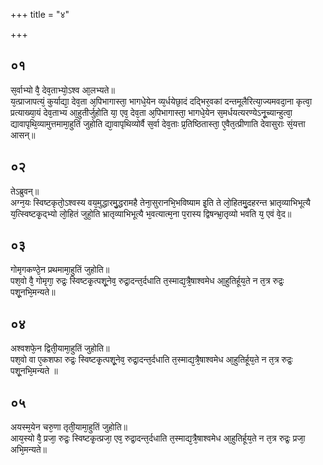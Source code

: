 +++
title = "४"

+++
## ०१
स᳘र्वाभ्यो वै᳘ देव᳘ताभ्यो᳘ऽश्व आ᳘लभ्यते॥  
य᳘त्प्राजापत्यं᳘ कुर्याद्या᳘ देव᳘ता अ᳘पिभागास्ता᳘ भागधे᳘येन व्य᳘र्धयेछा᳘दं दद्भिर᳘वकां दन्तमूलैरित्या᳘ज्यमवदा᳘ना कृत्वा᳘ प्रत्याख्या᳘यं देव᳘ताभ्य आ᳘हुतीर्जुहोति या᳘ एव᳘ देव᳘ता अ᳘पिभागास्ता᳘ भागधे᳘येन स᳘मर्धयत्यरण्येऽनू᳘च्यान्हुत्वा᳘ द्यावापृथि᳘व्यामुत्तमामा᳘हुतिं जुहोति द्या᳘वापृथिव्योर्वै स᳘र्वा देव᳘ताः प्र᳘तिष्ठितास्ता᳘ ए᳘वैत᳘त्प्रीणाति देवासुराः सं᳘यत्ता आसन्॥  
## ०२
तेऽब्रुवन्॥  
अग्न᳘यः स्विष्टकृतो᳘ऽश्वस्य वय᳘मुद्धारमु᳘द्धरामहै तेना᳘सुरानभि᳘भविष्याम इ᳘ति ते लो᳘हितमु᳘दहरन्त भ्रातृव्याभिभूत्यै य᳘त्स्विष्टकृ᳘द्भ्यो लो᳘हितं जुहो᳘ति भ्रातृव्याभिभूत्यै भ᳘वत्यात्म᳘ना प᳘रास्य द्विषन्भ्रा᳘तृव्यो भवति य᳘ एवं वे᳘द॥  
## ०३
गोमृगकण्ठे᳘न प्रथमामा᳘हुतिं जुहोति॥  
पश᳘वो वै᳘ गोमृगा᳘ रुद्रः᳘ स्विष्टकृ᳘त्पशू᳘नेव᳘ रुद्रा᳘दन्त᳘र्दधाति त᳘स्माद्य᳘त्रै᳘षाश्वमेध आ᳘हुतिर्हूय᳘ते न त᳘त्र रुद्रः᳘ पशू᳘नभि᳘मन्यते॥  
## ०४
अश्वशफे᳘न द्विती᳘यामा᳘हुतिं जुहोति॥  
पश᳘वो वा ए᳘कशफा रुद्रः᳘ स्विष्टकृ᳘त्पशू᳘नेव᳘ रुद्रा᳘दन्त᳘र्दधाति त᳘स्माद्य᳘त्रै᳘षाश्वमेध आ᳘हुतिर्हूय᳘ते न त᳘त्र रुद्रः᳘ पशू᳘नभि᳘मन्यते ॥  
## ०५
अयस्म᳘येन चरु᳘णा तृती᳘यामा᳘हुतिं जुहोति॥  
आय᳘स्यो वै᳘ प्रजा᳘ रुद्रः᳘ स्विष्टकृ᳘त्प्रजा᳘ एव᳘ रुद्रा᳘दन्त᳘र्दधाति त᳘स्माद्य᳘त्रै᳘षाश्वमेध आ᳘हुतिर्हूय᳘ते न त᳘त्र रुद्रः᳘ प्रजा᳘ अभि᳘मन्यते॥  